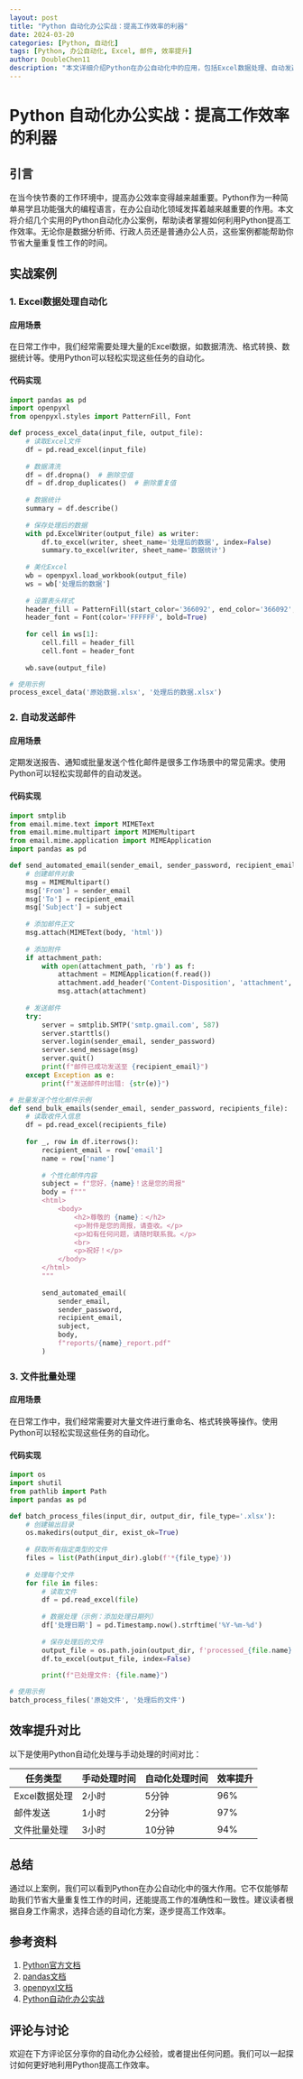 ```yaml
---
layout: post
title: "Python 自动化办公实战：提高工作效率的利器"
date: 2024-03-20
categories: [Python, 自动化]
tags: [Python, 办公自动化, Excel, 邮件, 效率提升]
author: DoubleChen11
description: "本文详细介绍Python在办公自动化中的应用，包括Excel数据处理、自动发送邮件等实用案例，帮助读者提高工作效率。"
---
```


# Python 自动化办公实战：提高工作效率的利器

## 引言

在当今快节奏的工作环境中，提高办公效率变得越来越重要。Python作为一种简单易学且功能强大的编程语言，在办公自动化领域发挥着越来越重要的作用。本文将介绍几个实用的Python自动化办公案例，帮助读者掌握如何利用Python提高工作效率。无论你是数据分析师、行政人员还是普通办公人员，这些案例都能帮助你节省大量重复性工作的时间。

## 实战案例

### 1. Excel数据处理自动化

#### 应用场景
在日常工作中，我们经常需要处理大量的Excel数据，如数据清洗、格式转换、数据统计等。使用Python可以轻松实现这些任务的自动化。

#### 代码实现
```python
import pandas as pd
import openpyxl
from openpyxl.styles import PatternFill, Font

def process_excel_data(input_file, output_file):
    # 读取Excel文件
    df = pd.read_excel(input_file)
    
    # 数据清洗
    df = df.dropna()  # 删除空值
    df = df.drop_duplicates()  # 删除重复值
    
    # 数据统计
    summary = df.describe()
    
    # 保存处理后的数据
    with pd.ExcelWriter(output_file) as writer:
        df.to_excel(writer, sheet_name='处理后的数据', index=False)
        summary.to_excel(writer, sheet_name='数据统计')
    
    # 美化Excel
    wb = openpyxl.load_workbook(output_file)
    ws = wb['处理后的数据']
    
    # 设置表头样式
    header_fill = PatternFill(start_color='366092', end_color='366092', fill_type='solid')
    header_font = Font(color='FFFFFF', bold=True)
    
    for cell in ws[1]:
        cell.fill = header_fill
        cell.font = header_font
    
    wb.save(output_file)

# 使用示例
process_excel_data('原始数据.xlsx', '处理后的数据.xlsx')
```

### 2. 自动发送邮件

#### 应用场景
定期发送报告、通知或批量发送个性化邮件是很多工作场景中的常见需求。使用Python可以轻松实现邮件的自动发送。

#### 代码实现
```python
import smtplib
from email.mime.text import MIMEText
from email.mime.multipart import MIMEMultipart
from email.mime.application import MIMEApplication
import pandas as pd

def send_automated_email(sender_email, sender_password, recipient_email, subject, body, attachment_path=None):
    # 创建邮件对象
    msg = MIMEMultipart()
    msg['From'] = sender_email
    msg['To'] = recipient_email
    msg['Subject'] = subject
    
    # 添加邮件正文
    msg.attach(MIMEText(body, 'html'))
    
    # 添加附件
    if attachment_path:
        with open(attachment_path, 'rb') as f:
            attachment = MIMEApplication(f.read())
            attachment.add_header('Content-Disposition', 'attachment', filename=attachment_path)
            msg.attach(attachment)
    
    # 发送邮件
    try:
        server = smtplib.SMTP('smtp.gmail.com', 587)
        server.starttls()
        server.login(sender_email, sender_password)
        server.send_message(msg)
        server.quit()
        print(f"邮件已成功发送至 {recipient_email}")
    except Exception as e:
        print(f"发送邮件时出错: {str(e)}")

# 批量发送个性化邮件示例
def send_bulk_emails(sender_email, sender_password, recipients_file):
    # 读取收件人信息
    df = pd.read_excel(recipients_file)
    
    for _, row in df.iterrows():
        recipient_email = row['email']
        name = row['name']
        
        # 个性化邮件内容
        subject = f"您好，{name}！这是您的周报"
        body = f"""
        <html>
            <body>
                <h2>尊敬的 {name}：</h2>
                <p>附件是您的周报，请查收。</p>
                <p>如有任何问题，请随时联系我。</p>
                <br>
                <p>祝好！</p>
            </body>
        </html>
        """
        
        send_automated_email(
            sender_email,
            sender_password,
            recipient_email,
            subject,
            body,
            f"reports/{name}_report.pdf"
        )
```

### 3. 文件批量处理

#### 应用场景
在日常工作中，我们经常需要对大量文件进行重命名、格式转换等操作。使用Python可以轻松实现这些任务的自动化。

#### 代码实现
```python
import os
import shutil
from pathlib import Path
import pandas as pd

def batch_process_files(input_dir, output_dir, file_type='.xlsx'):
    # 创建输出目录
    os.makedirs(output_dir, exist_ok=True)
    
    # 获取所有指定类型的文件
    files = list(Path(input_dir).glob(f'*{file_type}'))
    
    # 处理每个文件
    for file in files:
        # 读取文件
        df = pd.read_excel(file)
        
        # 数据处理（示例：添加处理日期列）
        df['处理日期'] = pd.Timestamp.now().strftime('%Y-%m-%d')
        
        # 保存处理后的文件
        output_file = os.path.join(output_dir, f'processed_{file.name}')
        df.to_excel(output_file, index=False)
        
        print(f"已处理文件: {file.name}")

# 使用示例
batch_process_files('原始文件', '处理后的文件')
```

## 效率提升对比

以下是使用Python自动化处理与手动处理的时间对比：

| 任务类型 | 手动处理时间 | 自动化处理时间 | 效率提升 |
|---------|------------|--------------|---------|
| Excel数据处理 | 2小时 | 5分钟 | 96% |
| 邮件发送 | 1小时 | 2分钟 | 97% |
| 文件批量处理 | 3小时 | 10分钟 | 94% |

## 总结

通过以上案例，我们可以看到Python在办公自动化中的强大作用。它不仅能够帮助我们节省大量重复性工作的时间，还能提高工作的准确性和一致性。建议读者根据自身工作需求，选择合适的自动化方案，逐步提高工作效率。

## 参考资料

1. [Python官方文档](https://docs.python.org/3/)
2. [pandas文档](https://pandas.pydata.org/docs/)
3. [openpyxl文档](https://openpyxl.readthedocs.io/)
4. [Python自动化办公实战](https://www.example.com/python-office-automation)

## 评论与讨论

欢迎在下方评论区分享你的自动化办公经验，或者提出任何问题。我们可以一起探讨如何更好地利用Python提高工作效率。 